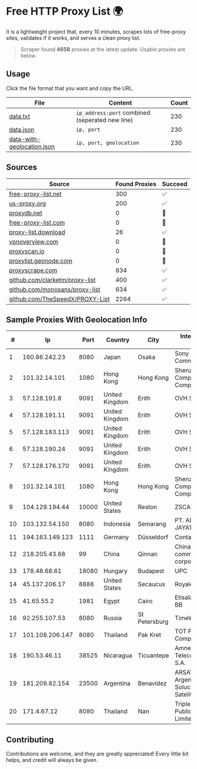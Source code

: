 
# Free HTTP Proxy List 🌍

It is a lightweight project that, every 10 minutes, scrapes lots of free-proxy sites, validates if it works, and serves a clean proxy list.


> Scraper found **4658** proxies at the latest update. Usable proxies are below.

## Usage

Click the file format that you want and copy the URL.


|File|Content|Count|
|----|-------|-----|
|[data.txt](https://raw.githubusercontent.com/themiralay/Proxy-List-World/master/data.txt)|`ip_address:port` combined (seperated new line)|230|
|[data.json](https://raw.githubusercontent.com/themiralay/Proxy-List-World/master/data.json)|`ip, port`|230|
|[data-with-geolocation.json](https://raw.githubusercontent.com/themiralay/Proxy-List-World/master/data-with-geolocation.json)|`ip, port, geolocation`|230|

## Sources

|Source|Found Proxies|Succeed|
|------|-------------|-------|
|[free-proxy-list.net](https://free-proxy-list.net)|300|✅|
|[us-proxy.org](https://www.us-proxy.org)|200|✅|
|[proxydb.net](http://proxydb.net)|0|🚫|
|[free-proxy-list.com](https://free-proxy-list.com/?page=&port=&type%5B%5D=http&type%5B%5D=https&up_time=0&search=Search)|0|🚫|
|[proxy-list.download](https://www.proxy-list.download/HTTP)|26|✅|
|[vpnoverview.com](https://vpnoverview.com/privacy/anonymous-browsing/free-proxy-servers)|0|🚫|
|[proxyscan.io](https://www.proxyscan.io)|0|🚫|
|[proxylist.geonode.com](https://proxylist.geonode.com/api/proxy-list?limit=300&page=1&sort_by=lastChecked&sort_type=desc&protocols=http,https)|0|🚫|
|[proxyscrape.com](https://api.proxyscrape.com/v2/?request=displayproxies&protocol=http&timeout=10000&country=all&ssl=all&anonymity=all)|834|✅|
|[github.com/clarketm/proxy-list](https://raw.githubusercontent.com/clarketm/proxy-list/master/proxy-list-raw.txt)|400|✅|
|[github.com/monosans/proxy-list](https://raw.githubusercontent.com/monosans/proxy-list/main/proxies/http.txt)|634|✅|
|[github.com/TheSpeedX/PROXY-List](https://raw.githubusercontent.com/TheSpeedX/PROXY-List/master/http.txt)|2264|✅|


## Sample Proxies With Geolocation Info

|#|Ip|Port|Country|City|Internet Service Provider|
|-|--|----|-------|----|-------------------------|
|1|160.86.242.23|8080|Japan|Osaka|Sony Network Communications Inc|
|2|101.32.14.101|1080|Hong Kong|Hong Kong|Shenzhen Tencent Computer Systems Company Limited|
|3|57.128.191.8|9091|United Kingdom|Erith|OVH SAS|
|4|57.128.191.11|9091|United Kingdom|Erith|OVH SAS|
|5|57.128.183.113|9091|United Kingdom|Erith|OVH SAS|
|6|57.128.190.24|9091|United Kingdom|Erith|OVH SAS|
|7|57.128.176.170|9091|United Kingdom|Erith|OVH SAS|
|8|101.32.14.101|1080|Hong Kong|Hong Kong|Shenzhen Tencent Computer Systems Company Limited|
|9|104.129.194.44|10000|United States|Reston|ZSCALER, INC.|
|10|103.132.54.150|8080|Indonesia|Semarang|PT. ADEAKSA INDO JAYATAMA|
|11|194.163.149.123|1111|Germany|Düsseldorf|Contabo GmbH|
|12|218.205.43.68|99|China|Qinnan|China Mobile communications corporation|
|13|178.48.68.61|18080|Hungary|Budapest|UPC|
|14|45.137.206.17|8888|United States|Secaucus|RoyaleHosting BV|
|15|41.65.55.2|1981|Egypt|Cairo|Etisalat Misr Mobile BB|
|16|92.255.107.53|8080|Russia|St Petersburg|TimeWeb Ltd.|
|17|101.108.206.147|8080|Thailand|Pak Kret|TOT Public Company Limited|
|18|190.53.46.11|38525|Nicaragua|Ticuantepe|Amnet Telecomunicaciones S.A.|
|19|181.209.82.154|23500|Argentina|Benavídez|ARSAT - Empresa Argentina de Soluciones Satelitales S.A|
|20|171.4.67.12|8080|Thailand|Nan|Triple T Broadband Public Company Limited|



## Contributing

Contributions are welcome, and they are greatly appreciated! Every
little bit helps, and credit will always be given.

